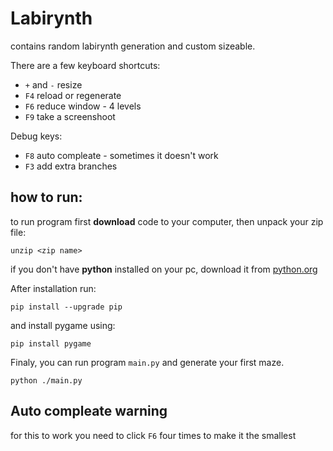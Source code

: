 # Labirynth
contains random labirynth generation and custom sizeable.

There are a few keyboard shortcuts:
- `+` and `-` resize
- `F4` reload or regenerate
- `F6` reduce window - 4 levels
- `F9` take a screenshoot

Debug keys:
- `F8` auto compleate - sometimes it doesn't work
- `F3` add extra branches

## how to run:
to run program first **download** code to your computer, then unpack your zip file:
```
unzip <zip name>
```
if you don't have **python** installed on your pc, 
download it from [python.org](https://www.python.org/downloads/windows/)

After installation run:
```
pip install --upgrade pip
```
and install pygame using:
```
pip install pygame
```

Finaly, you can run program `main.py` and generate your first maze.
```
python ./main.py
```
## Auto compleate warning
for this to work you need to click `F6` four times to make it the smallest
